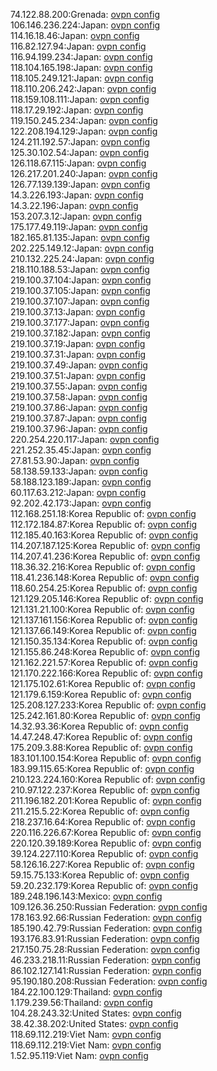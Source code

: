74.122.88.200:Grenada: [ovpn config](vpn/74_122_88_200.ovpn)  
106.146.236.224:Japan: [ovpn config](vpn/106_146_236_224.ovpn)  
114.16.18.46:Japan: [ovpn config](vpn/114_16_18_46.ovpn)  
116.82.127.94:Japan: [ovpn config](vpn/116_82_127_94.ovpn)  
116.94.199.234:Japan: [ovpn config](vpn/116_94_199_234.ovpn)  
118.104.165.198:Japan: [ovpn config](vpn/118_104_165_198.ovpn)  
118.105.249.121:Japan: [ovpn config](vpn/118_105_249_121.ovpn)  
118.110.206.242:Japan: [ovpn config](vpn/118_110_206_242.ovpn)  
118.159.108.111:Japan: [ovpn config](vpn/118_159_108_111.ovpn)  
118.17.29.192:Japan: [ovpn config](vpn/118_17_29_192.ovpn)  
119.150.245.234:Japan: [ovpn config](vpn/119_150_245_234.ovpn)  
122.208.194.129:Japan: [ovpn config](vpn/122_208_194_129.ovpn)  
124.211.192.57:Japan: [ovpn config](vpn/124_211_192_57.ovpn)  
125.30.102.54:Japan: [ovpn config](vpn/125_30_102_54.ovpn)  
126.118.67.115:Japan: [ovpn config](vpn/126_118_67_115.ovpn)  
126.217.201.240:Japan: [ovpn config](vpn/126_217_201_240.ovpn)  
126.77.139.139:Japan: [ovpn config](vpn/126_77_139_139.ovpn)  
14.3.226.193:Japan: [ovpn config](vpn/14_3_226_193.ovpn)  
14.3.22.196:Japan: [ovpn config](vpn/14_3_22_196.ovpn)  
153.207.3.12:Japan: [ovpn config](vpn/153_207_3_12.ovpn)  
175.177.49.119:Japan: [ovpn config](vpn/175_177_49_119.ovpn)  
182.165.81.135:Japan: [ovpn config](vpn/182_165_81_135.ovpn)  
202.225.149.12:Japan: [ovpn config](vpn/202_225_149_12.ovpn)  
210.132.225.24:Japan: [ovpn config](vpn/210_132_225_24.ovpn)  
218.110.188.53:Japan: [ovpn config](vpn/218_110_188_53.ovpn)  
219.100.37.104:Japan: [ovpn config](vpn/219_100_37_104.ovpn)  
219.100.37.105:Japan: [ovpn config](vpn/219_100_37_105.ovpn)  
219.100.37.107:Japan: [ovpn config](vpn/219_100_37_107.ovpn)  
219.100.37.13:Japan: [ovpn config](vpn/219_100_37_13.ovpn)  
219.100.37.177:Japan: [ovpn config](vpn/219_100_37_177.ovpn)  
219.100.37.182:Japan: [ovpn config](vpn/219_100_37_182.ovpn)  
219.100.37.19:Japan: [ovpn config](vpn/219_100_37_19.ovpn)  
219.100.37.31:Japan: [ovpn config](vpn/219_100_37_31.ovpn)  
219.100.37.49:Japan: [ovpn config](vpn/219_100_37_49.ovpn)  
219.100.37.51:Japan: [ovpn config](vpn/219_100_37_51.ovpn)  
219.100.37.55:Japan: [ovpn config](vpn/219_100_37_55.ovpn)  
219.100.37.58:Japan: [ovpn config](vpn/219_100_37_58.ovpn)  
219.100.37.86:Japan: [ovpn config](vpn/219_100_37_86.ovpn)  
219.100.37.87:Japan: [ovpn config](vpn/219_100_37_87.ovpn)  
219.100.37.96:Japan: [ovpn config](vpn/219_100_37_96.ovpn)  
220.254.220.117:Japan: [ovpn config](vpn/220_254_220_117.ovpn)  
221.252.35.45:Japan: [ovpn config](vpn/221_252_35_45.ovpn)  
27.81.53.90:Japan: [ovpn config](vpn/27_81_53_90.ovpn)  
58.138.59.133:Japan: [ovpn config](vpn/58_138_59_133.ovpn)  
58.188.123.189:Japan: [ovpn config](vpn/58_188_123_189.ovpn)  
60.117.63.212:Japan: [ovpn config](vpn/60_117_63_212.ovpn)  
92.202.42.173:Japan: [ovpn config](vpn/92_202_42_173.ovpn)  
112.168.251.18:Korea Republic of: [ovpn config](vpn/112_168_251_18.ovpn)  
112.172.184.87:Korea Republic of: [ovpn config](vpn/112_172_184_87.ovpn)  
112.185.40.163:Korea Republic of: [ovpn config](vpn/112_185_40_163.ovpn)  
114.207.187.125:Korea Republic of: [ovpn config](vpn/114_207_187_125.ovpn)  
114.207.41.236:Korea Republic of: [ovpn config](vpn/114_207_41_236.ovpn)  
118.36.32.216:Korea Republic of: [ovpn config](vpn/118_36_32_216.ovpn)  
118.41.236.148:Korea Republic of: [ovpn config](vpn/118_41_236_148.ovpn)  
118.60.254.25:Korea Republic of: [ovpn config](vpn/118_60_254_25.ovpn)  
121.129.205.146:Korea Republic of: [ovpn config](vpn/121_129_205_146.ovpn)  
121.131.21.100:Korea Republic of: [ovpn config](vpn/121_131_21_100.ovpn)  
121.137.161.156:Korea Republic of: [ovpn config](vpn/121_137_161_156.ovpn)  
121.137.66.149:Korea Republic of: [ovpn config](vpn/121_137_66_149.ovpn)  
121.150.35.134:Korea Republic of: [ovpn config](vpn/121_150_35_134.ovpn)  
121.155.86.248:Korea Republic of: [ovpn config](vpn/121_155_86_248.ovpn)  
121.162.221.57:Korea Republic of: [ovpn config](vpn/121_162_221_57.ovpn)  
121.170.222.166:Korea Republic of: [ovpn config](vpn/121_170_222_166.ovpn)  
121.175.102.61:Korea Republic of: [ovpn config](vpn/121_175_102_61.ovpn)  
121.179.6.159:Korea Republic of: [ovpn config](vpn/121_179_6_159.ovpn)  
125.208.127.233:Korea Republic of: [ovpn config](vpn/125_208_127_233.ovpn)  
125.242.161.80:Korea Republic of: [ovpn config](vpn/125_242_161_80.ovpn)  
14.32.93.36:Korea Republic of: [ovpn config](vpn/14_32_93_36.ovpn)  
14.47.248.47:Korea Republic of: [ovpn config](vpn/14_47_248_47.ovpn)  
175.209.3.88:Korea Republic of: [ovpn config](vpn/175_209_3_88.ovpn)  
183.101.100.154:Korea Republic of: [ovpn config](vpn/183_101_100_154.ovpn)  
183.99.115.65:Korea Republic of: [ovpn config](vpn/183_99_115_65.ovpn)  
210.123.224.160:Korea Republic of: [ovpn config](vpn/210_123_224_160.ovpn)  
210.97.122.237:Korea Republic of: [ovpn config](vpn/210_97_122_237.ovpn)  
211.196.182.201:Korea Republic of: [ovpn config](vpn/211_196_182_201.ovpn)  
211.215.5.22:Korea Republic of: [ovpn config](vpn/211_215_5_22.ovpn)  
218.237.16.64:Korea Republic of: [ovpn config](vpn/218_237_16_64.ovpn)  
220.116.226.67:Korea Republic of: [ovpn config](vpn/220_116_226_67.ovpn)  
220.120.39.189:Korea Republic of: [ovpn config](vpn/220_120_39_189.ovpn)  
39.124.227.110:Korea Republic of: [ovpn config](vpn/39_124_227_110.ovpn)  
58.126.16.227:Korea Republic of: [ovpn config](vpn/58_126_16_227.ovpn)  
59.15.75.133:Korea Republic of: [ovpn config](vpn/59_15_75_133.ovpn)  
59.20.232.179:Korea Republic of: [ovpn config](vpn/59_20_232_179.ovpn)  
189.248.196.143:Mexico: [ovpn config](vpn/189_248_196_143.ovpn)  
109.126.36.250:Russian Federation: [ovpn config](vpn/109_126_36_250.ovpn)  
178.163.92.66:Russian Federation: [ovpn config](vpn/178_163_92_66.ovpn)  
185.190.42.79:Russian Federation: [ovpn config](vpn/185_190_42_79.ovpn)  
193.176.83.91:Russian Federation: [ovpn config](vpn/193_176_83_91.ovpn)  
217.150.75.28:Russian Federation: [ovpn config](vpn/217_150_75_28.ovpn)  
46.233.218.11:Russian Federation: [ovpn config](vpn/46_233_218_11.ovpn)  
86.102.127.141:Russian Federation: [ovpn config](vpn/86_102_127_141.ovpn)  
95.190.180.208:Russian Federation: [ovpn config](vpn/95_190_180_208.ovpn)  
184.22.100.129:Thailand: [ovpn config](vpn/184_22_100_129.ovpn)  
1.179.239.56:Thailand: [ovpn config](vpn/1_179_239_56.ovpn)  
104.28.243.32:United States: [ovpn config](vpn/104_28_243_32.ovpn)  
38.42.38.202:United States: [ovpn config](vpn/38_42_38_202.ovpn)  
118.69.112.219:Viet Nam: [ovpn config](vpn/118_69_112_219.ovpn)  
118.69.112.219:Viet Nam: [ovpn config](vpn/118_69_112_219.ovpn)  
1.52.95.119:Viet Nam: [ovpn config](vpn/1_52_95_119.ovpn)  
